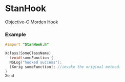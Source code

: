 # StanHook
Objective-C Morden Hook



### Example

```objective-c
#import "StanHook.h"

Xclass(SomeClassName)
- (void)someFunction {
  NSLog("hooked success");
  [Xorig someFunction]; //invoke the original method.
}
Xend
```
